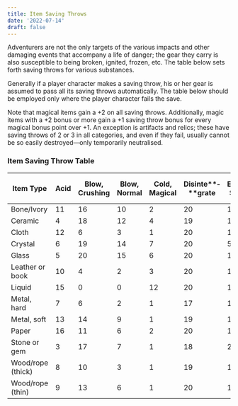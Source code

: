 ```yaml
---
title: Item Saving Throws
date: '2022-07-14'
draft: false
---
```


Adventurers are not the only targets of the various impacts and other damaging events that accompany a life of danger; the gear they carry is also susceptible to being broken, ignited, frozen, etc. The table below sets forth saving throws for various substances.

Generally if a player character makes a saving throw, his or her gear is assumed to pass all its saving throws automatically. The table below should be employed only where the player character fails the save.

Note that magical items gain a +2 on all saving throws. Additionally, magic items with a +2 bonus or more gain a +1 saving throw bonus for every magical bonus point over +1. An exception is artifacts and relics; these have saving throws of 2 or 3 in all categories, and even if they fail, usually cannot be so easily destroyed—only temporarily neutralised.

### Item Saving Throw Table

| **Item Type**     | **Acid** | **Blow, Crushing** | **Blow, Normal** | **Cold, Magical** | **Disinte\*\***­\***\*grate** | **Electric Shock** | **Fall (5-ft)** | **Fireball** | **Fire, Magical** | **Fire, Normal** | **Lightning** |
| ----------------- | -------- | ------------------ | ---------------- | ----------------- | ----------------------------- | ------------------ | --------------- | ------------ | ----------------- | ---------------- | ------------- |
| Bone/Ivory        | 11       | 16                 | 10               | 2                 | 20                            | 1                  | 6               | 17           | 9                 | 3                | 8             |
| Ceramic           | 4        | 18                 | 12               | 4                 | 19                            | 1                  | 11              | 5            | 3                 | 2                | 2             |
| Cloth             | 12       | 6                  | 3                | 1                 | 20                            | 1                  | 2               | 20           | 16                | 13               | 18            |
| Crystal           | 6        | 19                 | 14               | 7                 | 20                            | 5                  | 13              | 10           | 6                 | 3                | 15            |
| Glass             | 5        | 20                 | 15               | 6                 | 20                            | 1                  | 14              | 11           | 7                 | 4                | 17            |
| Leather or book   | 10       | 4                  | 2                | 3                 | 20                            | 1                  | 1               | 13           | 6                 | 4                | 13            |
| Liquid            | 15       | 0                  | 0                | 12                | 20                            | 15                 | 0               | 15           | 14                | 13               | 18            |
| Metal, hard       | 7        | 6                  | 2                | 1                 | 17                            | 1                  | 2               | 6            | 2                 | 1                | 11            |
| Metal, soft       | 13       | 14                 | 9                | 1                 | 19                            | 1                  | 4               | 18           | 13                | 5                | 16            |
| Paper             | 16       | 11                 | 6                | 2                 | 20                            | 1                  | 0               | 25           | 21                | 18               | 20            |
| Stone or gem      | 3        | 17                 | 7                | 1                 | 18                            | 2                  | 4               | 7            | 3                 | 2                | 14            |
| Wood/rope (thick) | 8        | 10                 | 3                | 1                 | 19                            | 1                  | 1               | 11           | 7                 | 5                | 12            |
| Wood/rope (thin)  | 9        | 13                 | 6                | 1                 | 20                            | 1                  | 2               | 15           | 11                | 9                | 10            |
